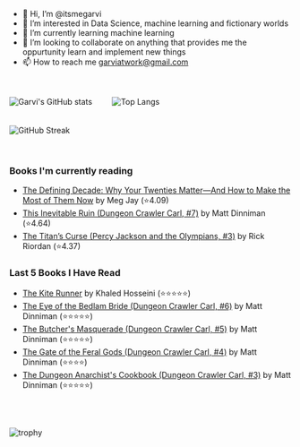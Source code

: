 - 👋 Hi, I’m @itsmegarvi
- 👀 I’m interested in Data Science, machine learning and fictionary worlds
- 🌱 I’m currently learning machine learning
- 💞️ I’m looking to collaborate on anything that provides me the oppurtunity learn and implement new things
- 📫 How to reach me garviatwork@gmail.com

<br><br>
![Garvi's GitHub stats](https://github-readme-stats.vercel.app/api?username=itsmegarvi&count_private=true&theme=tokyonight)<!--(https://github.com/anuraghazra/github-readme-stats)--> &nbsp;&nbsp;&nbsp;&nbsp;&nbsp;&nbsp;&nbsp; ![Top Langs](https://github-readme-stats.vercel.app/api/top-langs/?username=itsmegarvi&layout=compact&hide=jupyter%20notebook&count_private=true&theme=tokyonight)<!--(https://github.com/anuraghazra/github-readme-stats) -->
<br>
<br><br>
![GitHub Streak](https://streak-stats.demolab.com/?user=itsmegarvi&theme=tokyonight&count_private=true) <!--(https://git.io/streak-stats)-->

<br />

### Books I'm currently reading

<!-- GOODREADS-LIST:START -->
- [The Defining Decade: Why Your Twenties Matter—And How to Make the Most of Them Now](https://www.goodreads.com/review/show/7917467464?utm_medium=api&utm_source=rss) by Meg Jay (⭐️4.09)
- [This Inevitable Ruin (Dungeon Crawler Carl, #7)](https://www.goodreads.com/review/show/7601470081?utm_medium=api&utm_source=rss) by Matt Dinniman (⭐️4.64)
- [The Titan’s Curse (Percy Jackson and the Olympians, #3)](https://www.goodreads.com/review/show/6697550698?utm_medium=api&utm_source=rss) by Rick Riordan (⭐️4.37)
<!-- GOODREADS-LIST:END -->


### Last 5 Books I Have Read

<!-- GOODREADS-READ-LIST:START -->
- [The Kite Runner](https://www.goodreads.com/review/show/5703446795?utm_medium=api&utm_source=rss) by Khaled Hosseini (⭐⭐⭐⭐⭐)
- [The Eye of the Bedlam Bride (Dungeon Crawler Carl, #6)](https://www.goodreads.com/review/show/7434924002?utm_medium=api&utm_source=rss) by Matt Dinniman (⭐⭐⭐⭐⭐)
- [The Butcher's Masquerade (Dungeon Crawler Carl, #5)](https://www.goodreads.com/review/show/7402754389?utm_medium=api&utm_source=rss) by Matt Dinniman (⭐⭐⭐⭐⭐)
- [The Gate of the Feral Gods (Dungeon Crawler Carl, #4)](https://www.goodreads.com/review/show/7378282245?utm_medium=api&utm_source=rss) by Matt Dinniman (⭐⭐⭐⭐)
- [The Dungeon Anarchist's Cookbook (Dungeon Crawler Carl, #3)](https://www.goodreads.com/review/show/7366096863?utm_medium=api&utm_source=rss) by Matt Dinniman (⭐⭐⭐⭐⭐)
<!-- GOODREADS-READ-LIST:END -->

<br /><br>

![trophy](https://github-profile-trophy.vercel.app/?username=itsmegarvi&theme=monokai&count_private=true)<!--(https://github.com/ryo-ma/github-profile-trophy)-->
